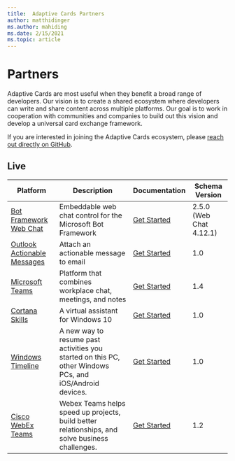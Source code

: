 ```yaml
---
title:  Adaptive Cards Partners
author: matthidinger
ms.author: mahiding
ms.date: 2/15/2021
ms.topic: article
---
```


# Partners

Adaptive Cards are most useful when they benefit a broad range of developers. Our vision is to create a shared ecosystem where developers can write and share content across multiple platforms. Our goal is to work in cooperation with communities and companies to build out this vision and develop a universal card exchange framework.

If you are interested in joining the Adaptive Cards ecosystem, please [reach out directly on GitHub](https://github.com/Microsoft/AdaptiveCards).

## Live

Platform | Description | Documentation | Schema Version
---------|-------------|---------------|---------
[Bot Framework Web Chat](https://github.com/Microsoft/BotFramework-WebChat)  | Embeddable web chat control for the Microsoft Bot Framework | [Get Started](../getting-started/bots.md) | 2.5.0 (Web Chat 4.12.1)
[Outlook Actionable Messages](/outlook/actionable-messages/)  | Attach an actionable message to email | [Get Started](/outlook/actionable-messages/) | 1.0
[Microsoft Teams](https://products.office.com/microsoft-teams/group-chat-software) | Platform that combines workplace chat, meetings, and notes | [Get Started](/microsoftteams/platform/concepts/cards/cards-reference#adaptive-card) | 1.4
[Cortana Skills](/cortana/skills/adaptive-cards) | A virtual assistant for Windows 10 | [Get Started](../getting-started/bots.md) | 1.0
[Windows Timeline](https://blogs.windows.com/windowsexperience/2017/12/19/announcing-windows-10-insider-preview-build-17063-pc/) | A new way to resume past activities you started on this PC, other Windows PCs, and iOS/Android devices. | [Get Started](../getting-started/windows.md) | 1.0
[Cisco WebEx Teams](https://www.webex.com/team-collaboration.html) | Webex Teams helps speed up projects, build better relationships, and solve business challenges. | [Get Started](https://developer.webex.com/docs/api/guides/cards) | 1.2
